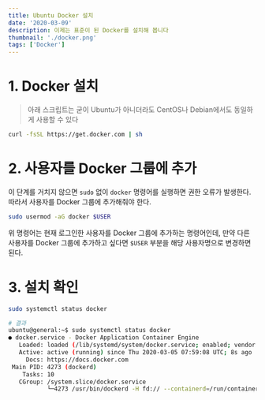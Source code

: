 ```yaml
---
title: Ubuntu Docker 설치
date: '2020-03-09'
description: 이제는 표준이 된 Docker를 설치해 봅니다
thumbnail: './docker.png'
tags: ['Docker']
---
```


# 1. Docker 설치

> 아래 스크립트는 굳이 Ubuntu가 아니더라도 CentOS나 Debian에서도 동일하게 사용할 수 있다

```bash
curl -fsSL https://get.docker.com | sh
```

# 2. 사용자를 Docker 그룹에 추가

이 단계를 거치지 않으면 `sudo` 없이 `docker` 명령어를 실행하면 권한 오류가 발생한다.  
따라서 사용자를 Docker 그룹에 추가해줘야 한다.

```bash
sudo usermod -aG docker $USER
```

위 명령어는 현재 로그인한 사용자를 Docker 그룹에 추가하는 명령어인데, 만약 다른 사용자를 Docker 그룹에 추가하고 싶다면 `$USER` 부분을 해당 사용자명으로 변경하면 된다.

# 3. 설치 확인

```bash
sudo systemctl status docker

# 결과
ubuntu@general:~$ sudo systemctl status docker
● docker.service - Docker Application Container Engine
   Loaded: loaded (/lib/systemd/system/docker.service; enabled; vendor preset: enabled)
   Active: active (running) since Thu 2020-03-05 07:59:08 UTC; 8s ago
     Docs: https://docs.docker.com
 Main PID: 4273 (dockerd)
    Tasks: 10
   CGroup: /system.slice/docker.service
           └─4273 /usr/bin/dockerd -H fd:// --containerd=/run/containerd/containerd.sock
```
